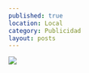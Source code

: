 ```yaml
---
published: true
location: Local
category: Publicidad
layout: posts
---
```


![](http://i.imgur.com/zxlGGl3m.jpg)
